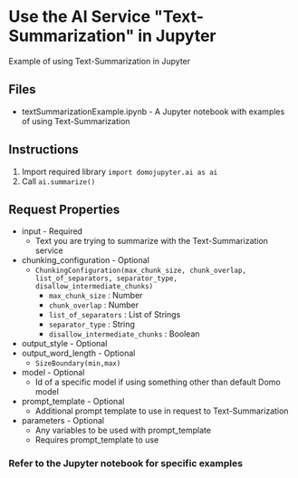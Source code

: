 # Use the AI Service "Text-Summarization" in Jupyter

Example of using Text-Summarization in Jupyter

## Files
- textSummarizationExample.ipynb - A Jupyter notebook with examples of using Text-Summarization

## Instructions

1. Import required library `import domojupyter.ai as ai`
2. Call `ai.summarize()`

## Request Properties
* input - Required 
    * Text you are trying to summarize with the Text-Summarization service
* chunking_configuration - Optional
    * `ChunkingConfiguration(max_chunk_size, chunk_overlap, list_of_separators, separator_type, disallow_intermediate_chunks)`
        * `max_chunk_size` : Number
        * `chunk_overlap` : Number
        * `list_of_separators` : List of Strings
        * `separator_type` : String
        * `disallow_intermediate_chunks` : Boolean
* output_style - Optional
* output_word_length - Optional
    * `SizeBoundary(min,max)`
* model - Optional 
    * Id of a specific model if using something other than default Domo model
* prompt_template - Optional 
    * Additional prompt template to use in request to Text-Summarization
* parameters - Optional 
    * Any variables to be used with prompt_template 
    * Requires prompt_template to use

### Refer to the Jupyter notebook for specific examples